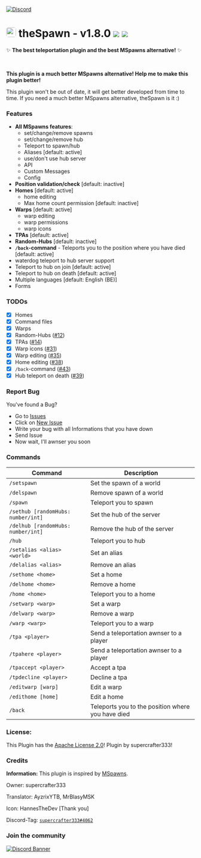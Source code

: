 [![Discord](https://img.shields.io/badge/chat-on%20discord-7289da.svg)](https://discord.gg/ca6cWPpERp)
# <a href="https://supercrafter333.github.io/theSpawn/"><img src="https://github.com/supercrafter333/theSpawn/blob/master/icon.png?raw=true" width="26" float="left" style="border-radius: 0.3rem"></a> theSpawn - v1.8.0  [![](https://poggit.pmmp.io/shield.state/theSpawn)](https://poggit.pmmp.io/p/theSpawn) [![](https://poggit.pmmp.io/shield.dl.total/theSpawn)](https://poggit.pmmp.io/p/theSpawn)
✨ **The best teleportation plugin and the best MSpawns alternative!** ✨

<br />

**This plugin is a much better MSpawns alternative! Help me to make this plugin better!**

This plugin won't be out of date, it will get better developed from time to time. If you need a much better MSpawns alternative, theSpawn is it :)

### Features
- **All MSpawns features**:
  - set/change/remove spawns
  - set/change/remove hub
  - Teleport to spawn/hub
  - Aliases [default: active]
  - use/don't use hub server
  - API
  - Custom Messages
  - Config
- **Position validation/check** [default: inactive]
- **Homes** [default: active]
  - home editing
  - Max home count permission [default: inactive]
- **Warps** [default: active]
  - warp editing
  - warp permissions
  - warp icons
- **TPAs** [default: active]
- **Random-Hubs** [default: inactive]
- **`/back`-command** - Teleports you to the position where you have died [default: active]
- waterdog teleport to hub server support
- Teleport to hub on join [default: active]
- Teleport to hub on death [default: active]
- Multiple languages [default: English (BE)]
- Forms

### TODOs
- [X] Homes
- [X] Command files
- [X] Warps
- [X] Random-Hubs ([#12](https://github.com/supercrafter333/theSpawn/issues/12))
- [X] TPAs ([#14](https://github.com/supercrafter333/theSpawn/issues/14))
- [X] Warp icons ([#31](https://github.com/supercrafter333/theSpawn/issues/31))
- [X] Warp editing ([#35](https://github.com/supercrafter333/theSpawn/issues/35))
- [X] Home editing ([#38](https://github.com/supercrafter333/theSpawn/issues/38))
- [X] `/back`-command ([#43](https://github.com/supercrafter333/theSpawn/issues/43))
- [X] Hub teleport on death ([#39](https://github.com/supercrafter333/theSpawn/issues/39))

### Report Bug
You've found a Bug?
- Go to [Issues](https://github.com/supercrafter333/theSpawn/issues)
- Click on [New Issue](https://github.com/supercrafter333/theSpawn/issues/new/choose)
- Write your bug with all Informations that you have down
- Send Issue
- Now wait, I'll awnser you soon

### Commands
| **Command**                        | **Description**                                   |
|------------------------------------|---------------------------------------------------|
| `/setspawn`                        | Set the spawn of a world                          |
| `/delspawn`                        | Remove spawn of a world                           |
| `/spawn`                           | Teleport you to spawn                             |
| `/sethub [randomHubs: number/int]` | Set the hub of the server                         |
| `/delhub [randomHubs: number/int]` | Remove the hub of the server                      |
| `/hub`                             | Teleport you to hub                               |
| `/setalias <alias> <world>`        | Set an alias                                      |
| `/delalias <alias>`                | Remove an alias                                   |
| `/sethome <home>`                  | Set a home                                        |
| `/delhome <home>`                  | Remove a home                                     |
| `/home <home>`                     | Teleport you to a home                            |
| `/setwarp <warp>`                  | Set a warp                                        |
| `/delwarp <warp>`                  | Remove a warp                                     |
| `/warp <warp>`                     | Teleport you to a warp                            |
| `/tpa <player>`                    | Send a teleportation awnser to a player           |
| `/tpahere <player>`                | Send a teleportation awnser to a player           |
| `/tpaccept <player>`               | Accept a tpa                                      |
| `/tpdecline <player>`              | Decline a tpa                                     |
| `/editwarp [warp]`                 | Edit a warp                                       |
| `/edithome [home]`                 | Edit a home                                       |
| `/back`                            | Teleports you to the position where you have died |

### License:
This Plugin has the [Apache License 2.0](/LICENSE)! Plugin by supercrafter333!

### Credits
**Information:** This plugin is inspired by [MSpawns](https://github.com/EvolSoft/MSpawns).

Owner: supercrafter333

Translator: AyzrixYTB, MrBlasyMSK

Icon: HannesTheDev [Thank you]

Discord-Tag: [`supercrafter333#4062`](https://discordapp.com/users/511252471616897024)


### Join the community
[![Discord Banner](https://discordapp.com/api/guilds/847099444465238036/widget.png?style=banner3)](https://discord.gg/ca6cWPpERp)